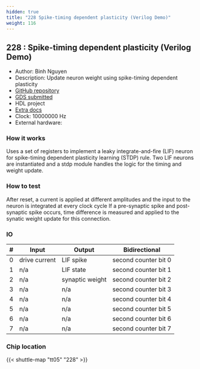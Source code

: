 ```yaml
---
hidden: true
title: "228 Spike-timing dependent plasticity (Verilog Demo)"
weight: 116
---
```


## 228 : Spike-timing dependent plasticity (Verilog Demo)

* Author: Binh Nguyen
* Description: Update neuron weight using spike-timing dependent plasticity
* [GitHub repository](https://github.com/howyoubinh/tt05-stdp-demo)
* [GDS submitted](https://github.com/howyoubinh/tt05-stdp-demo/actions/runs/6753237357)
* HDL project
* [Extra docs]()
* Clock: 10000000 Hz
* External hardware: 



### How it works

Uses a set of registers to implement a leaky integrate-and-fire (LIF) neuron for spike-timing dependent plasticity learning (STDP) rule.
Two LIF neurons are instantiated and a stdp module handles the logic for the timing and weight update.


### How to test

After reset, a current is applied at different amplitudes and the input to the neuron is integrated at every clock cycle
If a pre-synaptic spike and post-synaptic spike occurs, time difference is measured and applied to the synatic weight update
for this connection.


### IO

| # | Input        | Output       | Bidirectional      |
|---|--------------|--------------| -------------------|
| 0 | drive current  | LIF spike | second counter bit 0 |
| 1 | n/a  | LIF state | second counter bit 1 |
| 2 | n/a  | synaptic weight | second counter bit 2 |
| 3 | n/a  | n/a | second counter bit 3 |
| 4 | n/a  | n/a | second counter bit 4 |
| 5 | n/a  | n/a | second counter bit 5 |
| 6 | n/a  | n/a | second counter bit 6 |
| 7 | n/a  | n/a | second counter bit 7 |

### Chip location

{{< shuttle-map "tt05" "228" >}}

